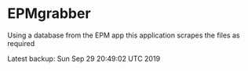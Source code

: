 # EPMgrabber
Using a database from the EPM app this application scrapes the files as required


Latest backup: Sun Sep 29 20:49:02 UTC 2019

